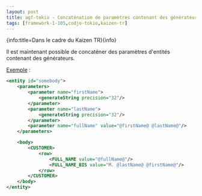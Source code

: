 ```yaml
---
layout: post
title: agf-tokio - Concaténation de paramètres contenant des générateurs
tags: [framework-1-105,codjo-tokio,kaizen-tr]
---
```

{info:title=Dans le cadre du Kaizen TR}{info}

Il est maintenant possible de concaténer des paramètres d'entités contenant des générateurs.

<u>Exemple</u> :
```xml
<entity id="somebody">
    <parameters>
        <parameter name="firstName">
            <generateString precision="32"/>
        </parameter>
        <parameter name="lastName">
            <generateString precision="32"/>
        </parameter>
        <parameter name="fullName" value="@firstName@ @lastName@"/>
    </parameters>

    <body>
        <CUSTOMER>
            <row>
                <FULL_NAME value="@fullName@"/>
                <FULL_NAME_BIS value="M. @lastName@ @firstName@"/>
            </row>
        </CUSTOMER>
    </body>
</entity>
```